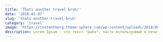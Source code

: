 ```yaml
---
title: 'Thats another travel bruh!'
date: '2018-01-07'
slug: 'thats-another-travel-bruh'
category: 'travel'
image: 'https://contentberg.theme-sphere.com/wp-content/uploads/2018/09/shutterstock_555069928-370x370.jpg'
description: Lorem Ipsum - это текст-"рыба", часто используемый в печати и вэб-дизайне. Lorem Ipsum является стандартной "рыбой" для текстов на латинице с начала XVI века.
---
```

